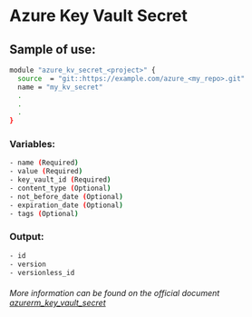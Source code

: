 # Azure Key Vault Secret

## Sample of use:

```bash
module "azure_kv_secret_<project>" {
  source  = "git::https://example.com/azure_<my_repo>.git"
  name = "my_kv_secret"
  .
  .
  .
}
```

### Variables:

```bash
- name (Required)
- value (Required)
- key_vault_id (Required)
- content_type (Optional)
- not_before_date (Optional)
- expiration_date (Optional)
- tags (Optional)
```

### Output:

```bash
- id
- version
- versionless_id
```

###### More information can be found on the official document [azurerm_key_vault_secret](https://registry.terraform.io/providers/hashicorp/azurerm/latest/docs/resources/key_vault_secret)